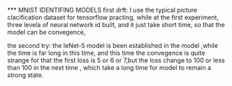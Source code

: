 *** MNIST IDENTIFING MODELS 
first drft:
  I use the typical picture clacification dataset for tensorflow practing, while at the first experiment, three levela of neural network id built, and it just take short time, so that the model can be convegence, 
  
  the second try:
    the leNet-5 model is been established in the model ,while the time is far long in this time, and this time the convegence is quite strange for that the first loss is 5 or 6 or 7,but the loss change to 100 or less than 100 in the next time , which take a long time for model to remain a strong state.
    
